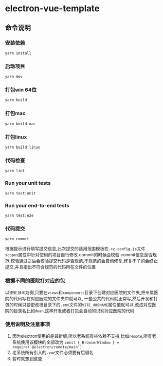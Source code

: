 # electron-vue-template
## 命令说明
### 安装依赖
```
yarn install
```
### 启动项目
```
yarn dev
```
### 打包win 64位
```
yarn build
```
### 打包mac
```
yarn build:mac
```
### 打包linux
```
yarn build:linux
```
### 代码检查
```
yarn lint
```
### Run your unit tests
```
yarn test:unit
```
### Run your end-to-end tests
```
yarn test:e2e
```
### 代码提交
```
yarn commit
```
根据提示进行填写提交信息,此次提交的适用范围模板在`.cz-config.js`文件`scopes`属性中针对使用的项目自行修改
commit的时候会校验 commit信息是否规范,校验通过之后会校验提交代码是否规范,不规范的会自动修复,修复不了的会终止提交,并且指出不符合规范的代码所在文件的位置

### 根据不同的医院打对应的包
以`德安`,`禄丰`为例,只要在`views`和`components`目录下创建对应医院的文件夹,把专属医院的代码写在对应医院的文件夹中就可以,
一些公共的代码就正常写,然后开发和打包的时候只要更改根目录下的`.env`文件的`VITE_HOSNAME`属性值就可以,改成对应医院的目录名比如`dean`,这样开发或者打包会自动的识别对应医院的代码

### 使用说明及注意事项
1. 因为electron使用的是最新版,所以老系统有些依赖不支持,比如`remote`,所有老系统使用该模块的全部改为
`const { BrowserWindow } = require('@electron/remote/main')`
2. 老系统所有引入的`.vue`文件必须要有后缀名
3. 暂时就想到这些
